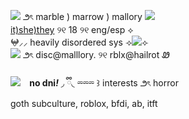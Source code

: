 ![](https://files.catbox.moe/9xbq0s.gif) ౨ৎ marble ) marrow ) mallory ![](https://files.catbox.moe/qqtd24.gif)
<br/>[it)she)they](https://prns.cc/sjjma) ୨୧ 18 ୨୧ eng/esp ⟡<br/>
𖤍⸝⸝ heavily disordered sys
⟢![](https://files.catbox.moe/52hbiy.gif)⟣
<br/>![](https://files.catbox.moe/kq8wi5.gif)
౨ৎ disc@malllory. ୨୧ rblx@hailrot Ꮺ
<br/><br/>
![](https://files.catbox.moe/2n01wz.gif)⠀
<b>no dni<em>!</b></em> ◞ ྀི◟ ⏔⏔⏔ ꒱ interests ౨ৎ
horror <br/>
goth subculture, roblox, bfdi, ab, itft